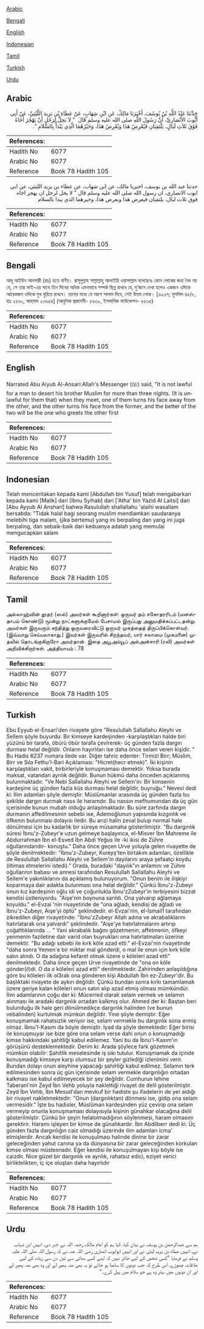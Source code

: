 [Arabic](#arabic)

[Bengali](#bengali)

[English](#english)

[Indonesian](#indonesian)

[Tamil](#tamil)

[Turkish](#turkish)

[Urdu](#urdu)

## Arabic


<div dir="rtl" lang="ar" style={{fontSize:'larger',backgroundColor:'#f8f9fa',padding:20}}>
حَدَّثَنَا عَبْدُ اللَّهِ بْنُ يُوسُفَ، أَخْبَرَنَا مَالِكٌ، عَنِ ابْنِ شِهَابٍ، عَنْ عَطَاءِ بْنِ يَزِيدَ اللَّيْثِيِّ، عَنْ أَبِي أَيُّوبَ الأَنْصَارِيِّ، أَنَّ رَسُولَ اللَّهِ صلى الله عليه وسلم قَالَ ‏ "‏ لاَ يَحِلُّ لِرَجُلٍ أَنْ يَهْجُرَ أَخَاهُ فَوْقَ ثَلاَثِ لَيَالٍ، يَلْتَقِيَانِ فَيُعْرِضُ هَذَا وَيُعْرِضُ هَذَا، وَخَيْرُهُمَا الَّذِي يَبْدَأُ بِالسَّلاَمِ ‏"‏‏.‏
</div>
<div style={{backgroundColor:'#f8f9fa',padding:20, marginBottom: 10}}><table> <thead> <tr> <th>References:</th> <th></th> </tr> </thead> <tbody><tr><td>Hadith No</td><td>6077</td></tr><tr><td>Arabic No</td><td>6077</td></tr><tr><td>Reference</td><td>Book 78 Hadith 105</td></tr></tbody></table></div>


<div dir="rtl" lang="ar" style={{fontSize:'larger',backgroundColor:'#f8f9fa',padding:20}}>
حدثنا عبد الله بن يوسف، اخبرنا مالك، عن ابن شهاب، عن عطاء بن يزيد الليثي، عن ابي ايوب الانصاري، ان رسول الله صلى الله عليه وسلم قال " لا يحل لرجل ان يهجر اخاه فوق ثلاث ليال، يلتقيان فيعرض هذا ويعرض هذا، وخيرهما الذي يبدا بالسلام
</div>
<div style={{backgroundColor:'#f8f9fa',padding:20, marginBottom: 10}}><table> <thead> <tr> <th>References:</th> <th></th> </tr> </thead> <tbody><tr><td>Hadith No</td><td>6077</td></tr><tr><td>Arabic No</td><td>6077</td></tr><tr><td>Reference</td><td>Book 78 Hadith 105</td></tr></tbody></table></div>

## Bengali


<div dir="ltr" lang="bn" style={{fontSize:'larger',backgroundColor:'#f8f9fa',padding:20}}>
আবূ আইউব আনসারী (রাঃ) হতে বর্ণিত। রাসূলুল্লাহ সাল্লাল্লাহু আলাইহি ওয়াসাল্লাম বলেছেনঃ কোন লোকের জন্য বৈধ নয় যে, সে তার ভাই-এর সাথে তিন দিনের অধিক এমনভাবে সম্পর্ক ছিন্ন রাখবে যে, দু’জনে দেখা হলেও একজন এদিকে আরেকজন ওদিকে মুখ ঘুরিয়ে রাখবে। তাদের মধ্যে যে আগে সালাম দিবে, সেই উত্তম লোক। [৬২৩৭; মুসলিম ৪৫/৮, হাঃ ২৫৬০, আহমাদ ২৩৬৫৪] (আধুনিক প্রকাশনী- ৫৬৩৯, ইসলামিক ফাউন্ডেশন- ৫৫৩৫)
</div>
<div style={{backgroundColor:'#f8f9fa',padding:20, marginBottom: 10}}><table> <thead> <tr> <th>References:</th> <th></th> </tr> </thead> <tbody><tr><td>Hadith No</td><td>6077</td></tr><tr><td>Arabic No</td><td>6077</td></tr><tr><td>Reference</td><td>Book 78 Hadith 105</td></tr></tbody></table></div>

## English


<div dir="ltr" lang="en" style={{fontSize:'larger',backgroundColor:'#f8f9fa',padding:20}}>
Narrated Abu Aiyub Al-Ansari:Allah's Messenger (ﷺ) said, "It is not lawful for a man to desert his brother Muslim for more than three nights. (It is unlawful for them that) when they meet, one of them turns his face away from the other, and the other turns his face from the former, and the better of the two will be the one who greets the other first
</div>
<div style={{backgroundColor:'#f8f9fa',padding:20, marginBottom: 10}}><table> <thead> <tr> <th>References:</th> <th></th> </tr> </thead> <tbody><tr><td>Hadith No</td><td>6077</td></tr><tr><td>Arabic No</td><td>6077</td></tr><tr><td>Reference</td><td>Book 78 Hadith 105</td></tr></tbody></table></div>

## Indonesian


<div dir="ltr" lang="id" style={{fontSize:'larger',backgroundColor:'#f8f9fa',padding:20}}>
Telah menceritakan kepada kami [Abdullah bin Yusuf] telah mengabarkan kepada kami [Malik] dari [Ibnu Syihab] dari ['Atha' bin Yazid Al Laitsi] dari [Abu Ayyub Al Anshari] bahwa Rasulullah shallallahu 'alaihi wasallam bersabda: "Tidak halal bagi seorang muslim mendiamkan saudaranya melebihi tiga malam, (jika bertemu) yang ini berpaling dan yang ini juga berpaling, dan sebaik-baik dari keduanya adalah yang memulai mengucapkan salam
</div>
<div style={{backgroundColor:'#f8f9fa',padding:20, marginBottom: 10}}><table> <thead> <tr> <th>References:</th> <th></th> </tr> </thead> <tbody><tr><td>Hadith No</td><td>6077</td></tr><tr><td>Arabic No</td><td>6077</td></tr><tr><td>Reference</td><td>Book 78 Hadith 105</td></tr></tbody></table></div>

## Tamil


<div dir="ltr" lang="ta" style={{fontSize:'larger',backgroundColor:'#f8f9fa',padding:20}}>
அல்லாஹ்வின் தூதர் (ஸல்) அவர்கள் கூறினார்கள்: ஒருவர் தம் சகோதரரிடம் (மனஸ்தாபம் கொண்டு) மூன்று நாட்களுக்குமேல் பேசாமல் இருப்பது அனுமதிக்கப்பட்டதன்று. அவர்கள் இருவரும் சந்தித்து ஒருவரைவிட்டு ஒருவர் முகத்தைத் திருப்பிக்கொள்வர். (இவ்வாறு செய்யலாகாது.) இவர்கள் இருவரில் சிறந்தவர், யார் சலாமை (முகமனை) முதலில் தொடங்குகிறாரோ அவர்தான். இதை அபூஅய்யூப் அல்அன்சாரி (ரலி) அவர்கள் அறிவிக்கிறார்கள். அத்தியாயம் : 78
</div>
<div style={{backgroundColor:'#f8f9fa',padding:20, marginBottom: 10}}><table> <thead> <tr> <th>References:</th> <th></th> </tr> </thead> <tbody><tr><td>Hadith No</td><td>6077</td></tr><tr><td>Arabic No</td><td>6077</td></tr><tr><td>Reference</td><td>Book 78 Hadith 105</td></tr></tbody></table></div>

## Turkish


<div dir="ltr" lang="tr" style={{fontSize:'larger',backgroundColor:'#f8f9fa',padding:20}}>
Ebu Eyyub el-Ensari'den rivayete göre "Resulullah Sallallahu Aleyhi ve Sellem şöyle buyurdu: Bir kimseye kardeşinden -karşılaştıkları halde biri yüzünü bir tarafa, öbürü öbür tarafa çevirerek- üç günden fazla dargın durması helal değildir. Onların hayırlıları ise daha önce selam veren kişidir. " Bu Hadis 6237 numara ilede var. Diğer tahric edenler: Tirmizi Birr; Müslim, Birr ve Sıla Fethu'l-Bari Açıklaması: "Hicret(hecr etmek)". İki kişinin karşılaştıkları vakit, birbirleriyle konuşmaması demektir. Yoksa burada maksat, vatandan ayrılık değildir. Bunun hükmü daha önceden açıklanmış bulunmaktadır. "Ve Nebi Sallallahu Aleyhi ve Sellem'in: Bir kimsenin kardeşine üç günden fazla küs durması helal değildir, buyruğu." Nevevi dedi ki: İlim adamları şöyle demiştir: Müslümanlar arasında üç günden fazla bu şekilde dargın durmak nass ile haramdır. Bu nassın mefhumundan da üç gün içerisinde bunun mubah olduğu anlaşılmaktadır. Bu süre zarfında dargın durmanın affedilmesinin sebebi ise, Ademoğlunun yapısında kızgınlık ve öfkenin bulunması dolayısı iledir. Bu arızi halin zeval bulup normal hale dönülmesi için bu kadarlık bir süreye müsamaha gösterilmiştir. "Bu dargınlık süresi İbnu'z-Zubeyr'e uzun gelmeye başlayınca, el-Misver İbn Mahreme ile Abdurrahman İbn el-Esved İbn Abdi Yeğus ile -ki ikisi de Zühre oğullarındandır- konuştu." Daha önce geçen Urve yoluyla gelen rivayette de şöyle denilmektedir: "İbnu'z-Zubeyr, Kureyş'ten birtakım adamları, özellikle de Resulullah Sallallahu Aleyhi ve Sellem'in dayılarını araya şefaatçi koydu (iltimas etmelerini istedi)." Orada, buradaki "dayılık"ın anlamını ve Zühre oğullarının babası ve annesi tarafından Resulullah Sallallahu Aleyhi ve Sellem'e yakınlıklarını da açıklamış bulunuyorum. "Onun benim ile ilişkiyi koparmaya dair adakta bulunması ona helal değildir." Çünkü İbnu'z-Zubeyr onun kız kardeşinin oğlu idi ve çoğunlukla İbnu'zZubeyr'in terbiyesini bizzat kendisi üstleniyordu. "Aişe'nin boynuna sarıldı. Ona yalvarıp ağlamaya koyuldu." el-Evzai 'nin rivayetinde de "ona ağladı, kendisi de ağladı ve İbnu'z-Zubeyr, Aişe'yi öptü" şeklindedir. el-Evzai'nin, el-İsmail1 tarafından zikredilen diğer rivayetinde: "İbnu'zZubeyr Allah adına ve akrabalıklarını hatırlatarak ona yalvardı" şeklindedir. "Aişe'ye hatırlatmalarını artırıp çoğalttıklarında ... " Yani akrabalık bağını gözetmenin, affetmenin, öfkeyi yenmenin faziletine dair varid olan buyrukları ona hatırlatmaları üzerine demektir. "Bu adağı sebebi ile kırk köle azad etti." el-Evzai'nin rivayetinde "daha sonra Yemen'e bir miktar mal gönderdi, o mal ile onun için kırk köle satın alındı. O da adağına kefaret olmak üzere o köleleri azad etti" denilmektedir. Daha önce geçen Urve rivayetinde de "ona on köle gönder(il)di. O da o köleleri azad etti" denilmektedir. Zahirinden anlaşıldığına göre bu köleleri ilk ol3rak ona gönderen kişi Abdullah İbn ez-Zubeyr'dir. Bu başlıktaki rivayete de aykırı değildir. Çünkü bundan sonra kırkı tamamlamak üzere geriye kalan köleleri onun satın alıp azad etmiş olması mümkündür. İlim adamlarının çoğu der ki: Mücerred olarak selam vermek ve selamın alınması ile aradaki dargınlık ortadan kalkmış olur. Ahmed der ki: Baştan beri bulunduğu ilk hale geri dönülmedikçe dargınlık halinden (ve bunun vebalinden) kurtulmak mümkün değildir. Yine şöyle demiştir: Eğer konuşmamak rahatsızlık veriyor ise, selam vermekle bu dargınlık sona ermiş olmaz. İbnu'l-Kasım da böyle demiştir. lyad da şöyle demektedir: Eğer birisi ile konuşmuyar ise bize göre ona selam verse dahi onun o konuşmadığı kimse hakkındaki şahitliği kabul edilemez. Yani bu da İbnu'l-Kasım'ın görüşünü desteklemektedir. Derim ki: Arada şöylece fark gözetmek mümkün olabilir: Şahitlik meselesinde iş sıkı tutulur. Konuşmamak da içinde konuşmadığı kimseye karşı olumsuz bir şeyler gizlediği izlenimini verir. Bundan dolayı onun aleyhine yapacağı şahiHiği kabul edilmez. Selamın terk edilmesinden sonra üç gün içerisinde selam vermekle dargınlığın ortadan kalkması ise kabul edilmeyecek bir şey değildir. Cumhurun lehine Taberani'nin Zeyd İbn Vehb yoluyla naklettiği rivayet de delil gösterilmiştir. Zeyd İbn Vehb, İbn Mesud'dan mevkuf bir hadiste şu ifadelerin de yer aldığı bir rivayet nakletmektedir: "Onun (dargınlıktan) dönmesi ise, gidip ona selam vermesidir." İşte bu hadisler, Müslüman kardeşinden yüz çevirip ona selam vermeyip onunla konuşmaması dolayısıyla kişinin günahkar olacağına delil gösterilmiştir. Çünkü bir şeyin helalolmadığının söylenmesi, haram olmasını gerektirir. Haramı işleyen bir kimse de günahkardır. İbn Abdilberr dedi ki: Üç günden fazla dargınlığın caiz olmadığı üzerinde ilim adamları icma' etmişlerdir. Ancak kendisi ile konuşulması halinde dinine bir zarar geleceğinden yahut canına ya da dünyasına bir zarar geleceğinden korkulan kimse olması müstesnadır. Eğer kendisi ile konuşulmayan kişi böyle ise caizdir. Nice güzel bir dargınlık ve ayrılık, rahatsız edici, eziyet verici birliktelikten, iç içe oluştan daha hayırlıdır
</div>
<div style={{backgroundColor:'#f8f9fa',padding:20, marginBottom: 10}}><table> <thead> <tr> <th>References:</th> <th></th> </tr> </thead> <tbody><tr><td>Hadith No</td><td>6077</td></tr><tr><td>Arabic No</td><td>6077</td></tr><tr><td>Reference</td><td>Book 78 Hadith 105</td></tr></tbody></table></div>

## Urdu


<div dir="rtl" lang="ur" style={{fontSize:'larger',backgroundColor:'#f8f9fa',padding:20}}>
ہم سے عبدالرحمٰن بن یوسف نے بیان کیا، کہا ہم کو امام مالک رحمہ اللہ نے خبر دی، انہیں ابن شہاب نے، انہیں عطاء بن یزید لیثی نے اور انہیں ابوایوب انصاری رضی اللہ عنہ نے کہ رسول اللہ صلی اللہ علیہ وسلم نے فرمایا ”کسی شخص کے لیے جائز نہیں کہ اپنے کسی بھائی سے تین دن سے زیادہ کے لیے ملاقات چھوڑے، اس طرح کہ جب دونوں کا سامنا ہو جائے تو یہ بھی منہ پھیر لے اور وہ بھی منہ پھیر لے اور ان دونوں میں بہتر وہ ہے جو سلام میں پہل کرے۔“
</div>
<div style={{backgroundColor:'#f8f9fa',padding:20, marginBottom: 10}}><table> <thead> <tr> <th>References:</th> <th></th> </tr> </thead> <tbody><tr><td>Hadith No</td><td>6077</td></tr><tr><td>Arabic No</td><td>6077</td></tr><tr><td>Reference</td><td>Book 78 Hadith 105</td></tr></tbody></table></div>